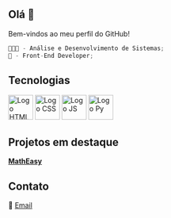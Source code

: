 ## Olá 👋
Bem-vindos ao meu perfil do GitHub!

```javascript
👨🏻‍💻 - Análise e Desenvolvimento de Sistemas;
🎨 - Front-End Developer;

```

## Tecnologias
<img height="50" src="https://cdn-icons-png.freepik.com/512/1216/1216733.png" alt="Logo HTML" style="max-width: 100%;"> <img height="50" src="https://cdn-icons-png.flaticon.com/512/732/732190.png" alt="Logo CSS" style="max-width: 100%;"> <img height="50" src="https://upload.wikimedia.org/wikipedia/commons/6/6a/JavaScript-logo.png" alt="Logo JS" style="max-width: 100%;"> <img height="50" src="https://cdn.freebiesupply.com/logos/large/2x/python-5-logo-png-transparent.png" alt="Logo Py" style="max-width: 100%;">


## Projetos em destaque
**[MathEasy](https://feoliveira7.github.io/MathEasy/)**

## Contato
📧 [Email](mailto:oliveirafee77@gmail.com)
